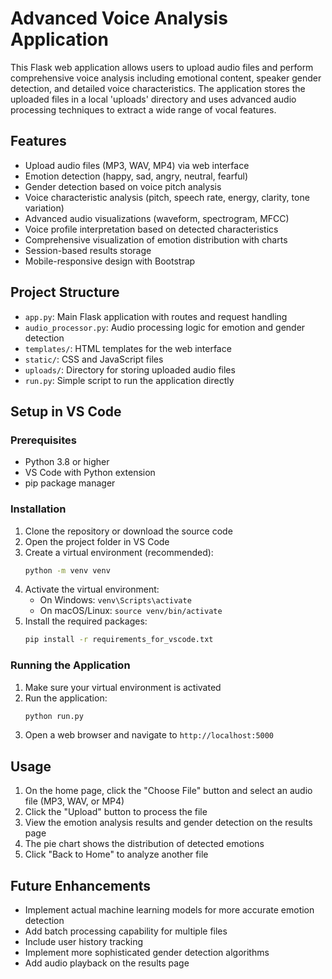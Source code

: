 # Advanced Voice Analysis Application

This Flask web application allows users to upload audio files and perform comprehensive voice analysis including emotional content, speaker gender detection, and detailed voice characteristics. The application stores the uploaded files in a local 'uploads' directory and uses advanced audio processing techniques to extract a wide range of vocal features.

## Features

- Upload audio files (MP3, WAV, MP4) via web interface
- Emotion detection (happy, sad, angry, neutral, fearful)
- Gender detection based on voice pitch analysis
- Voice characteristic analysis (pitch, speech rate, energy, clarity, tone variation)
- Advanced audio visualizations (waveform, spectrogram, MFCC)
- Voice profile interpretation based on detected characteristics
- Comprehensive visualization of emotion distribution with charts
- Session-based results storage
- Mobile-responsive design with Bootstrap

## Project Structure

- `app.py`: Main Flask application with routes and request handling
- `audio_processor.py`: Audio processing logic for emotion and gender detection
- `templates/`: HTML templates for the web interface
- `static/`: CSS and JavaScript files
- `uploads/`: Directory for storing uploaded audio files
- `run.py`: Simple script to run the application directly

## Setup in VS Code

### Prerequisites

- Python 3.8 or higher
- VS Code with Python extension
- pip package manager

### Installation

1. Clone the repository or download the source code
2. Open the project folder in VS Code
3. Create a virtual environment (recommended):
   ```bash
   python -m venv venv
   ```
4. Activate the virtual environment:
   - On Windows: `venv\Scripts\activate`
   - On macOS/Linux: `source venv/bin/activate`
5. Install the required packages:
   ```bash
   pip install -r requirements_for_vscode.txt
   ```

### Running the Application

1. Make sure your virtual environment is activated
2. Run the application:
   ```bash
   python run.py
   ```
3. Open a web browser and navigate to `http://localhost:5000`

## Usage

1. On the home page, click the "Choose File" button and select an audio file (MP3, WAV, or MP4)
2. Click the "Upload" button to process the file
3. View the emotion analysis results and gender detection on the results page
4. The pie chart shows the distribution of detected emotions
5. Click "Back to Home" to analyze another file

## Future Enhancements

- Implement actual machine learning models for more accurate emotion detection
- Add batch processing capability for multiple files
- Include user history tracking
- Implement more sophisticated gender detection algorithms
- Add audio playback on the results page
